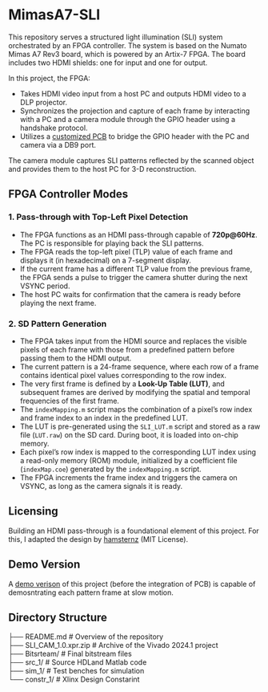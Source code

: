 # MimasA7-SLI

This repository serves a structured light illumination (SLI) system orchestrated by an FPGA controller. The system is based on the Numato Mimas A7 Rev3 board, which is powered by an Artix-7 FPGA. The board includes two HDMI shields: one for input and one for output.

In this project, the FPGA:
- Takes HDMI video input from a host PC and outputs HDMI video to a DLP projector.
- Synchronizes the projection and capture of each frame by interacting with a PC and a camera module through the GPIO header using a handshake protocol.
- Utilizes a [customized PCB](https://github.com/ruffner/MojoV3_HDMI_Interface/tree/master/pcb/LauCameraTrigger_MimasA7) to bridge the GPIO header with the PC and camera via a DB9 port.

The camera module captures SLI patterns reflected by the scanned object and provides them to the host PC for 3-D reconstruction.

## FPGA Controller Modes

### 1. Pass-through with Top-Left Pixel Detection
- The FPGA functions as an HDMI pass-through capable of **720p@60Hz**. The PC is responsible for playing back the SLI patterns.
- The FPGA reads the top-left pixel (TLP) value of each frame and displays it (in hexadecimal) on a 7-segment display.
- If the current frame has a different TLP value from the previous frame, the FPGA sends a pulse to trigger the camera shutter during the next VSYNC period.
- The host PC waits for confirmation that the camera is ready before playing the next frame.

### 2. SD Pattern Generation
- The FPGA takes input from the HDMI source and replaces the visible pixels of each frame with those from a predefined pattern before passing them to the HDMI output.
- The current pattern is a 24-frame sequence, where each row of a frame contains identical pixel values corresponding to the row index.
- The very first frame is defined by a **Look-Up Table (LUT)**, and subsequent frames are derived by modifying the spatial and temporal frequencies of the first frame.
- The `indexMapping.m` script maps the combination of a pixel’s row index and frame index to an index in the predefined LUT.
- The LUT is pre-generated using the `SLI_LUT.m` script and stored as a raw file (`LUT.raw`) on the SD card. During boot, it is loaded into on-chip memory.
- Each pixel’s row index is mapped to the corresponding LUT index using a read-only memory (ROM) module, initialized by a coefficient file (`indexMap.coe`) generated by the `indexMapping.m` script.
- The FPGA increments the frame index and triggers the camera on VSYNC, as long as the camera signals it is ready.

## Licensing

Building an HDMI pass-through is a foundational element of this project. For this, I adapted the design by [hamsternz](https://github.com/hamsternz/Artix-7-HDMI-processing/tree/master) (MIT License).

## Demo Version

A [demo verison](https://github.com/Qishi-Hu/MimasA7-SLI-Demo/tree/main) of this project (before the integration of PCB) is capable of demosntrating each pattern frame at slow motion.

## Directory Structure
├── README.md           # Overview of the repository  
├── SLI_CAM_1.0.xpr.zip    # Archive of the Vivado 2024.1 project  
├── Bitsrteam/          # Final bitstream files  
├── src_1/              # Source HDLand Matlab code  
├── sim_1/              # Test benches for simulation  
└── constr_1/           #  Xlinx Design Constarint  

